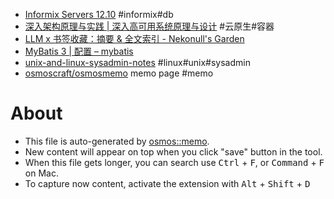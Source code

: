 - [Informix Servers 12.10](https://www.ibm.com/docs/en/informix-servers/12.10?topic=overview-tutorials-examples) #informix#db
- [深入架构原理与实践 | 深入高可用系统原理与设计](https://www.thebyte.com.cn/) #云原生#容器
- [LLM x 书签收藏：摘要 & 全文索引 - Nekonull's Garden](https://nekonull.me/posts/llm_x_bookmark/)
- [MyBatis 3 | 配置 – mybatis](https://mybatis.org/mybatis-3/zh_CN/configuration.html)
- [unix-and-linux-sysadmin-notes](https://github.com/abdoufermat5/unix-and-linux-sysadmin-notes/blob/main/README.md) #linux#unix#sysadmin
- [osmoscraft/osmosmemo](https://github.com/osmoscraft/osmosmemo) memo page #memo

# About

- This file is auto-generated by [osmos::memo](https://github.com/osmoscraft/osmosmemo).
- New content will appear on top when you click "save" button in the tool.
- When this file gets longer, you can search use <kbd>Ctrl</kbd> + <kbd>F</kbd>, or <kbd>Command</kbd> + <kbd>F</kbd> on Mac.
- To capture now content, activate the extension with <kbd>Alt</kbd> + <kbd>Shift</kbd> + <kbd>D</kbd>
